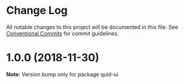 # Change Log

All notable changes to this project will be documented in this file.
See [Conventional Commits](https://conventionalcommits.org) for commit guidelines.

# 1.0.0 (2018-11-30)

**Note:** Version bump only for package quid-ui
